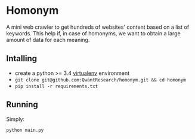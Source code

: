 # Homonym
A mini web crawler to get hundreds of websites' content  based on a list of keywords. This help if, in case
of homonyms, we want to obtain a large amount of data for each meaning. 


## Intalling

- create a python >= 3.4 [virtualenv](http://docs.python-guide.org/en/latest/dev/virtualenvs/) environment
- `git clone git@github.com:QwantResearch/homonym.git && cd homonym`
- `pip install -r requirements.txt`

## Running

Simply:

    python main.py
